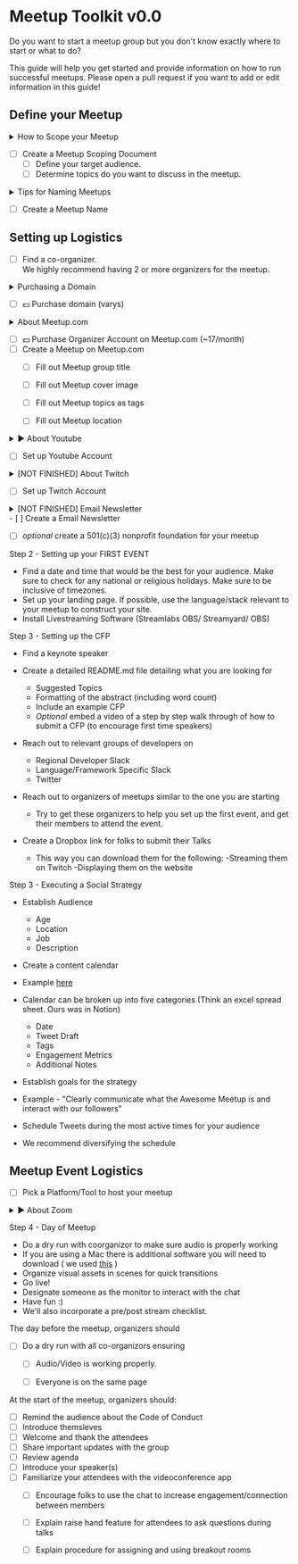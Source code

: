# Meetup Toolkit v0.0

Do you want to start a meetup group but you don't know exactly where to start or what to do?

This guide will help you get started and provide information on how to run successful meetups. Please open a pull request if you want to add or edit information in this guide!

## Define your Meetup

<details>
  <summary>How to Scope your Meetup</summary>
  There are meetups that are very specific, focused around a particular framework or technology, such as Javascript and React, while there are more        general meetups that cater towards aspiring startup founders or Tech in General. Create a document that will shape the direction of the meetup moving forward. 
</details>

- [ ] Create a Meetup Scoping Document
  - [ ] Define your target audience.
  - [ ] Determine topics do you want to discuss in the meetup.

<details>
  <summary>Tips for Naming Meetups</summary>
  
  - Meetup Group titles are important, but not as important as the meetup titles themselves.
  - Short Meetup Group titles are encouraged
  - Avoid using overly generic Meetup titles

  - It's important that: 
    - [ ] Domain is Availiable (either .com or another ending)
    - [ ] Twitter Handle is Availiable
    - [ ] Instagram Handle is Availiable
    - [ ] Dev.to Handle is Availiable
    - [ ] Twitch Handle is Availiable
    - [ ] Github Handle is Availiable
  
</details>

- [ ] Create a Meetup Name

## Setting up Logistics
- [ ] Find a co-organizer. <br> We highly recommend having 2 or more organizers for the meetup. 

<details>
  <summary>Purchasing a Domain</summary>
  
  - Make sure your domain registrar is reliable. We recommend
    - Google Domains
    - Godaddy 
    - Hover
    - NameCheap
    - Etc
  - If the domain you wish to buy is taken, try 
    - Going for another domain extension. In case .com is unavailable, you may opt for others such as .xyz, .net, .org, and many more.
    
</details>

- [ ] 💵 Purchase domain (varys)

<details>
  <summary> About Meetup.com</summary>
  
  - Meetup.com is the wildly adopted platform for managing & scheduling meetups.
  - The platform can suggest your meetup on your behalf to site patrons in your general location. 
  - Organizing on Meetup.com can quickly increase the membership of your organization. 
  
</details>

- [ ] 💵 Purchase Organizer Account on Meetup.com (~17/month)
- [ ] Create a Meetup on Meetup.com
  - [ ] Fill out Meetup group title
  - [ ] Fill out Meetup cover image
  - [ ] Fill out Meetup topics as tags
  - [ ] Fill out Meetup location  
  

<details>
  <summary> ▶️ About Youtube</summary>
  
  Recording your meetups and making them available to watch afterwards is going to
   
   - Enable the audience that weren't able to participate to watch the talks on-demand
   - Spread awareness and branding for your meetup through a dedicated YouTube channel
   - Allow Speakers to review and iterate upon their talks 
   - Serve as reference for speakers for other meetups/conferences
   
</details>

- [ ] Set up Youtube Account

<details>
  <summary> [NOT FINISHED] About Twitch</summary>
  
  Recording your meetups and making them available to watch afterwards is going to
   
   
</details>

- [ ] Set up Twitch Account

<details>
  <summary> [NOT FINISHED] Email Newsletter</summary>
  
  Recording your meetups and making them available to watch afterwards is going to
   
   
</details>
- [ ] Create a Email Newsletter

- [ ] *optional* create a 501(c)(3) nonprofit foundation for your meetup


Step 2 - Setting up your FIRST EVENT
- Find a date and time that would be the best for your audience. 
Make sure to check for any national or religious holidays. Make sure to be inclusive of timezones. 
- Set up your landing page. If possible, use the language/stack relevant to your meetup to construct your site. 
- Install Livestreaming Software (Streamlabs OBS/ Streamyard/ OBS)


Step 3 - Setting up the CFP
- Find a keynote speaker 
- Create a detailed README.md file detailing what you are looking for 
  - Suggested Topics
  - Formatting of the abstract (including word count)
  - Include an example CFP 
  - *Optional* embed a video of a step by step walk through of how to submit a CFP (to encourage first time speakers)
- Reach out to relevant groups of developers on 
  - Regional Developer Slack 
  - Language/Framework Specific Slack
  - Twitter
- Reach out to organizers of meetups similar to the one you are starting
  - Try to get these organizers to help you set up the first event, and get their members to attend the event. 
  
  
- Create a Dropbox link for folks to submit their Talks
  - This way you can download them for the following:
    -Streaming them on Twitch
    -Displaying them on the website


Step 3 - Executing a Social Strategy

- Establish Audience
  - Age
  - Location
  - Job
  - Description 
- Create a content calendar 
 - Example [here](https://blog.hootsuite.com/how-to-create-a-social-media-content-calendar/)
- Calendar can be broken up into five categories (Think an excel spread sheet. Ours was in Notion)
  - Date
  - Tweet Draft
  - Tags 
  - Engagement Metrics
  - Additional Notes
 
 - Establish goals for the strategy 
  - Example - "Clearly communicate what the Awesome Meetup is and interact with our followers"
 - Schedule Tweets during the most active times for your audience
  - We recommend diversifying the schedule 
  
  
## Meetup Event Logistics
- [ ] Pick a Platform/Tool to host your meetup

<details>
  <summary> ▶️ About Zoom</summary>
  
  Recording your meetups and making them available to watch afterwards is going to
   
   - Enable the audience that weren't able to participate to watch the talks on-demand
   - Spread awareness and branding for your meetup through a dedicated YouTube channel
   - Allow Speakers to review and iterate upon their talks 
   - Serve as reference for speakers for other meetups/conferences
   
</details>



Step 4 - Day of Meetup

- Do a dry run with coorganizor to make sure audio is properly working
- If you are using a Mac there is additional software you will need to download ( we used [this](https://billykorando.com/2020/04/14/capturing-desktop-and-zoom-audio-in-obs-on-macos/) )
- Organize visual assets in scenes for quick transitions
- Go live!
- Designate someone as the monitor to interact with the chat
- Have fun :) 
- We'll also incorporate a pre/post stream checklist.




The day before the meetup, organizers should
- [ ] Do a dry run with all co-organizors ensuring
  - [ ] Audio/Video is working properly.
  - [ ] Everyone is on the same page
 


At the start of the meetup, organizers should:
- [ ] Remind the audience about the Code of Conduct
- [ ] Introduce themsleves
- [ ] Welcome and thank the attendees
- [ ] Share important updates with the group
- [ ] Review agenda
- [ ] Introduce your speaker(s)
- [ ] Familiarize your attendees with the videoconference app
  - [ ] Encourage folks to use the chat to increase engagement/connection between members
  - [ ] Explain raise hand feature for attendees to ask questions during talks
  - [ ] Explain procedure for assigning and using breakout rooms
  
  
 
